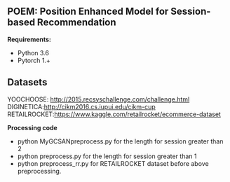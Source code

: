 ## POEM: Position Enhanced Model for Session-based Recommendation

**Requirements:**
* Python 3.6
* Pytorch 1.+

## Datasets

YOOCHOOSE: http://2015.recsyschallenge.com/challenge.html
DIGINETICA:http://cikm2016.cs.iupui.edu/cikm-cup
RETAILROCKET:https://www.kaggle.com/retailrocket/ecommerce-dataset

**Processing code**
* python MyGCSANpreprocess.py for the length for session greater than 2
* python preprocess.py for the length for session greater than 1
* python preprocess_rr.py for RETAILROCKET dataset before above preprocessing.
